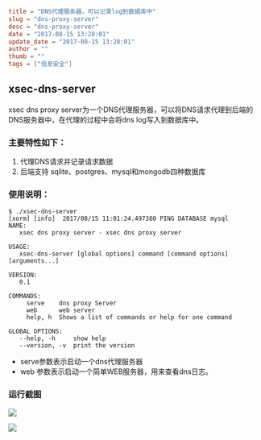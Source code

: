 ```toml
title = "DNS代理服务器，可以记录log到数据库中"
slug = "dns-proxy-server"
desc = "dns-proxy-server"
date = "2017-08-15 13:28:01"
update_date = "2017-08-15 13:28:01"
author = ""
thumb = ""
tags = ["信息安全"]
```

## xsec-dns-server

xsec dns proxy server为一个DNS代理服务器，可以将DNS请求代理到后端的DNS服务器中，在代理的过程中会将dns log写入到数据库中。

### 主要特性如下：

1. 代理DNS请求并记录请求数据
1. 后端支持 sqlite、postgres、mysql和mongodb四种数据库

### 使用说明：

```shell
$ ./xsec-dns-server 
[xorm] [info]  2017/08/15 11:01:24.497380 PING DATABASE mysql
NAME:
   xsec dns proxy server - xsec dns proxy server

USAGE:
   xsec-dns-server [global options] command [command options] [arguments...]
   
VERSION:
   0.1
   
COMMANDS:
     serve    dns proxy Server
     web      web server
     help, h  Shows a list of commands or help for one command

GLOBAL OPTIONS:
   --help, -h     show help
   --version, -v  print the version

```

- serve参数表示启动一个dns代理服务器
- web 参数表示启动一个简单WEB服务器，用来查看dns日志。

### 运行截图

![](https://docs.xsec.io/images/serve.png)

![](https://docs.xsec.io/images/web.png)